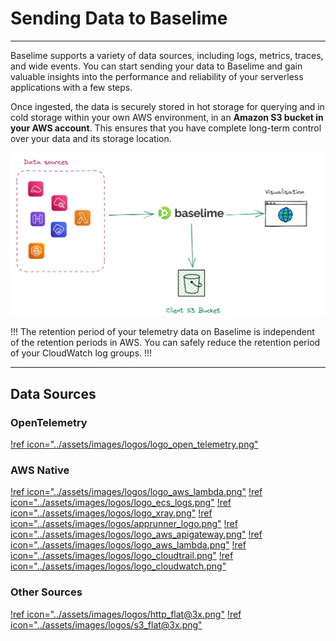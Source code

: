 # Sending Data to Baselime

---


Baselime supports a variety of data sources, including logs, metrics, traces, and wide events. You can start sending your data to Baselime and gain valuable insights into the performance and reliability of your serverless applications with a few steps.

Once ingested, the data is securely stored in hot storage for querying and in cold storage within your own AWS environment, in an **Amazon S3 bucket in your AWS account**. This ensures that you have complete long-term control over your data and its storage location.

![Sending Telemetry data to Baselime](../assets/images/illustrations/sending-data/s3.png)

!!!
The retention period of your telemetry data on Baselime is independent of the retention periods in AWS. You can safely reduce the retention period of your CloudWatch log groups.
!!!

---

## Data Sources

### OpenTelemetry
[!ref icon="../assets/images/logos/logo_open_telemetry.png"](./opentelemetry/index.md)


### AWS Native
[!ref icon="../assets/images/logos/logo_aws_lambda.png"](./aws/lambda-logs.md)
[!ref icon="../assets/images/logos/logo_ecs_logs.png"](./aws/ecs-logs.md)
[!ref icon="../assets/images/logos/logo_xray.png"](./aws/xray.md)
[!ref icon="../assets/images/logos/apprunner_logo.png"](./aws/apprunner-logs.md)
[!ref icon="../assets/images/logos/logo_aws_apigateway.png"](./aws/apigateway-logs.md)
[!ref icon="../assets/images/logos/logo_aws_lambda.png"](./aws/lambda-extension.md)
[!ref icon="../assets/images/logos/logo_cloudtrail.png"](./aws/cloudtrail.md)
[!ref icon="../assets/images/logos/logo_cloudwatch.png"](./aws/cloudwatch-metrics.md)

### Other Sources
[!ref icon="../assets/images/logos/http_flat@3x.png"](./events-api.md)
[!ref icon="../assets/images/logos/s3_flat@3x.png"](./s3-rehydration.md)

